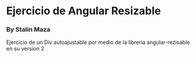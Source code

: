 # Ejercicio de Angular Resizable

### By Stalin Maza

Ejercicio de un Div autoajustable por medio de la libreria angular-rezisable en su version 2
